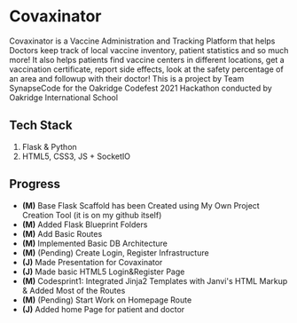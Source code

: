 # Covaxinator 
Covaxinator is a Vaccine Administration and Tracking Platform that helps Doctors keep track of local vaccine inventory, patient statistics and so much more! It also helps patients find vaccine centers in different locations, get a vaccination certificate, report side effects, look at the safety percentage of an area and followup with their doctor!
This is a project by Team SynapseCode for the Oakridge Codefest 2021 Hackathon conducted by Oakridge International School

## Tech Stack
1. Flask & Python
2. HTML5, CSS3, JS + SocketIO

## Progress
- **(M)** Base Flask Scaffold has been Created using My Own Project Creation Tool (it is on my github itself)
- **(M)** Added Flask Blueprint Folders
- **(M)** Add Basic Routes
- **(M)** Implemented Basic DB Architecture
- **(M)** (Pending) Create Login, Register Infrastructure
- **(J)** Made Presentation for Covaxinator
- **(J)** Made basic HTML5 Login&Register Page
- **(M)** Codesprint1: Integrated Jinja2 Templates with Janvi's HTML Markup & Added Most of the Routes
- **(M)** (Pending) Start Work on Homepage Route
- **(J)** Added home Page for patient and doctor
